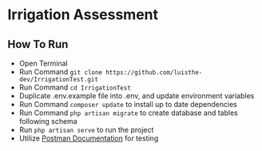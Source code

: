 # Irrigation Assessment

## How To Run

- Open Terminal
- Run Command `git clone https://github.com/luisthe-dev/IrrigationTest.git`
- Run Command `cd IrrigationTest`
- Duplicate .env.example file into .env, and update environment variables
- Run Command `composer update` to install up to date dependencies
- Run Command `php artisan migrate` to create database and tables following schema
- Run `php artisan serve` to run the project
- Utilize [Postman Documentation](https://documenter.getpostman.com/view/13455121/2sA3QqeXDW) for testing
